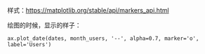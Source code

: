 样式：https://matplotlib.org/stable/api/markers_api.html

绘图的时候，显示的样子：

```
ax.plot_date(dates, month_users, '--', alpha=0.7, marker='o', label='Users')
```

